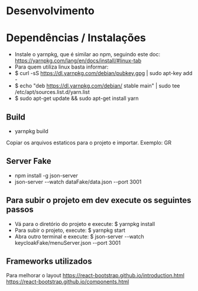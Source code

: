 # Desenvolvimento

# Dependências / Instalações
* Instale o yarnpkg, que é similar ao npm, seguindo este doc: https://yarnpkg.com/lang/en/docs/install/#linux-tab
* Para quem utiliza linux basta informar:
* $ curl -sS https://dl.yarnpkg.com/debian/pubkey.gpg | sudo apt-key add -
* $ echo "deb https://dl.yarnpkg.com/debian/ stable main" | sudo tee /etc/apt/sources.list.d/yarn.list
* $ sudo apt-get update && sudo apt-get install yarn

## Build
* yarnpkg build

Copiar os arquivos estaticos para o projeto e importar. Exemplo: GR

## Server Fake

* npm install -g json-server
* json-server --watch dataFake/data.json --port 3001


## Para subir o projeto em dev execute os seguintes passos
* Vá para o diretório do projeto e execute: $ yarnpkg install
* Para subir o projeto, execute: $ yarnpkg start
* Abra outro terminal e execute: $ json-server --watch keycloakFake/menuServer.json --port 3001

## Frameworks utilizados

Para melhorar o layout
https://react-bootstrap.github.io/introduction.html
https://react-bootstrap.github.io/components.html
